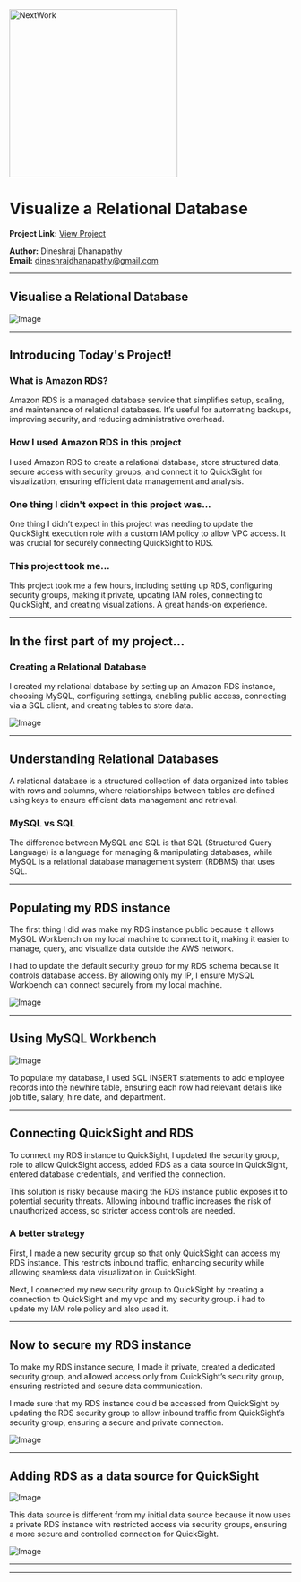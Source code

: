 <img src="https://cdn.prod.website-files.com/677c400686e724409a5a7409/6790ad949cf622dc8dcd9fe4_nextwork-logo-leather.svg" alt="NextWork" width="300" />

# Visualize a Relational Database

**Project Link:** [View Project](http://learn.nextwork.org/projects/aws-databases-rds)

**Author:** Dineshraj Dhanapathy  
**Email:** dineshrajdhanapathy@gmail.com

---

## Visualise a Relational Database

![Image](http://learn.nextwork.org/positive_purple_innocent_lemon/uploads/aws-databases-rds_1fddb0b5)

---

## Introducing Today's Project!

### What is Amazon RDS?

Amazon RDS is a managed database service that simplifies setup, scaling, and maintenance of relational databases. It’s useful for automating backups, improving security, and reducing administrative overhead.

### How I used Amazon RDS in this project

I used Amazon RDS to create a relational database, store structured data, secure access with security groups, and connect it to QuickSight for visualization, ensuring efficient data management and analysis.

### One thing I didn't expect in this project was...

One thing I didn’t expect in this project was needing to update the QuickSight execution role with a custom IAM policy to allow VPC access. It was crucial for securely connecting QuickSight to RDS.

### This project took me...

This project took me a few hours, including setting up RDS, configuring security groups, making it private, updating IAM roles, connecting to QuickSight, and creating visualizations. A great hands-on experience.

---

## In the first part of my project...

### Creating a Relational Database

I created my relational database by setting up an Amazon RDS instance, choosing MySQL, configuring settings, enabling public access, connecting via a SQL client, and creating tables to store data. 

![Image](http://learn.nextwork.org/positive_purple_innocent_lemon/uploads/aws-databases-rds_43343546)

---

## Understanding Relational Databases

A relational database is a structured collection of data organized into tables with rows and columns, where relationships between tables are defined using keys to ensure efficient data management and retrieval.

### MySQL vs SQL

The difference between MySQL and SQL is that SQL (Structured Query Language) is a language for managing & manipulating databases, while MySQL is a relational database management system (RDBMS) that uses SQL.

---

## Populating my RDS instance

The first thing I did was make my RDS instance public because it allows MySQL Workbench on my local machine to connect to it, making it easier to manage, query, and visualize data outside the AWS network.

I had to update the default security group for my RDS schema because it controls database access. By allowing only my IP, I ensure MySQL Workbench can connect securely from my local machine.

![Image](http://learn.nextwork.org/positive_purple_innocent_lemon/uploads/aws-databases-rds_91b9fd1g)

---

## Using MySQL Workbench

![Image](http://learn.nextwork.org/positive_purple_innocent_lemon/uploads/aws-databases-rds_1fddb0b5)

To populate my database, I used SQL INSERT statements to add employee records into the newhire table, ensuring each row had relevant details like job title, salary, hire date, and department.

---

## Connecting QuickSight and RDS

To connect my RDS instance to QuickSight, I updated the security group, role to allow QuickSight access, added RDS as a data source in QuickSight, entered database credentials, and verified the connection.

This solution is risky because making the RDS instance public exposes it to potential security threats. Allowing inbound traffic increases the risk of unauthorized access, so stricter access controls are needed.

### A better strategy

First, I made a new security group so that only QuickSight can access my RDS instance. This restricts inbound traffic, enhancing security while allowing seamless data visualization in QuickSight.

Next, I connected my new security group to QuickSight by creating a connection to QuickSight and my vpc and my security group. i had to update my IAM role policy and also used it.

---

## Now to secure my RDS instance

To make my RDS instance secure, I made it private, created a dedicated security group, and allowed access only from QuickSight’s security group, ensuring restricted and secure data communication. 

I made sure that my RDS instance could be accessed from QuickSight by updating the RDS security group to allow inbound traffic from QuickSight’s security group, ensuring a secure and private connection.

![Image](http://learn.nextwork.org/positive_purple_innocent_lemon/uploads/aws-databases-rds_1709b26b)

---

## Adding RDS as a data source for QuickSight

![Image](http://learn.nextwork.org/positive_purple_innocent_lemon/uploads/aws-databases-rds_1709b29b)

This data source is different from my initial data source because it now uses a private RDS instance with restricted access via security groups, ensuring a more secure and controlled connection for QuickSight.

![Image](http://learn.nextwork.org/positive_purple_innocent_lemon/uploads/aws-databases-rds_1709b30b)

---

---
